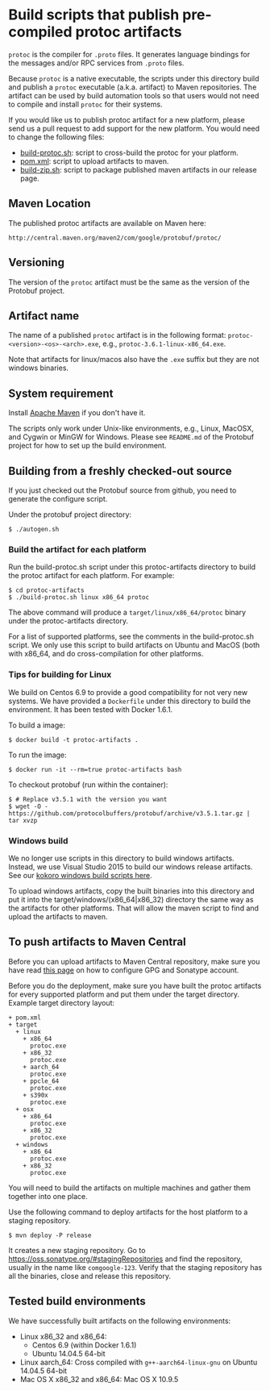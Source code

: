 # Build scripts that publish pre-compiled protoc artifacts
``protoc`` is the compiler for ``.proto`` files. It generates language bindings
for the messages and/or RPC services from ``.proto`` files.

Because ``protoc`` is a native executable, the scripts under this directory
build and publish a ``protoc`` executable (a.k.a. artifact) to Maven
repositories. The artifact can be used by build automation tools so that users
would not need to compile and install ``protoc`` for their systems.

If you would like us to publish protoc artifact for a new platform, please send
us a pull request to add support for the new platform. You would need to change
the following files:

* [build-protoc.sh](build-protoc.sh): script to cross-build the protoc for your
  platform.
* [pom.xml](pom.xml): script to upload artifacts to maven.
* [build-zip.sh](build-zip.sh): script to package published maven artifacts in
  our release page.

## Maven Location
The published protoc artifacts are available on Maven here:

    http://central.maven.org/maven2/com/google/protobuf/protoc/

## Versioning
The version of the ``protoc`` artifact must be the same as the version of the
Protobuf project.

## Artifact name
The name of a published ``protoc`` artifact is in the following format:
``protoc-<version>-<os>-<arch>.exe``, e.g., ``protoc-3.6.1-linux-x86_64.exe``.

Note that artifacts for linux/macos also have the `.exe` suffix but they are
not windows binaries.

## System requirement
Install [Apache Maven](http://maven.apache.org/) if you don't have it.

The scripts only work under Unix-like environments, e.g., Linux, MacOSX, and
Cygwin or MinGW for Windows. Please see ``README.md`` of the Protobuf project
for how to set up the build environment.

## Building from a freshly checked-out source

If you just checked out the Protobuf source from github, you need to
generate the configure script.

Under the protobuf project directory:


```
$ ./autogen.sh
```

### Build the artifact for each platform

Run the build-protoc.sh script under this protoc-artifacts directory to build the protoc
artifact for each platform.  For example:

```
$ cd protoc-artifacts
$ ./build-protoc.sh linux x86_64 protoc
```

The above command will produce a `target/linux/x86_64/protoc` binary under the
protoc-artifacts directory.

For a list of supported platforms, see the comments in the build-protoc.sh
script. We only use this script to build artifacts on Ubuntu and MacOS (both
with x86_64, and do cross-compilation for other platforms.

### Tips for building for Linux
We build on Centos 6.9 to provide a good compatibility for not very new
systems. We have provided a ``Dockerfile`` under this directory to build the
environment. It has been tested with Docker 1.6.1.

To build a image:

```
$ docker build -t protoc-artifacts .
```

To run the image:

```
$ docker run -it --rm=true protoc-artifacts bash
```

To checkout protobuf (run within the container):

```
$ # Replace v3.5.1 with the version you want
$ wget -O - https://github.com/protocolbuffers/protobuf/archive/v3.5.1.tar.gz | tar xvzp
```

### Windows build
We no longer use scripts in this directory to build windows artifacts. Instead,
we use Visual Studio 2015 to build our windows release artifacts. See our
[kokoro windows build scripts here](../kokoro/release/protoc/windows/build.bat).

To upload windows artifacts, copy the built binaries into this directory and
put it into the target/windows/(x86_64|x86_32) directory the same way as the
artifacts for other platforms. That will allow the maven script to find and
upload the artifacts to maven.

## To push artifacts to Maven Central
Before you can upload artifacts to Maven Central repository, make sure you have
read [this page](http://central.sonatype.org/pages/apache-maven.html) on how to
configure GPG and Sonatype account.

Before you do the deployment, make sure you have built the protoc artifacts for
every supported platform and put them under the target directory. Example
target directory layout:

    + pom.xml
    + target
      + linux
        + x86_64
          protoc.exe
        + x86_32
          protoc.exe
        + aarch_64
          protoc.exe
        + ppcle_64
          protoc.exe
        + s390x
          protoc.exe
      + osx
        + x86_64
          protoc.exe
        + x86_32
          protoc.exe
      + windows
        + x86_64
          protoc.exe
        + x86_32
          protoc.exe

You will need to build the artifacts on multiple machines and gather them
together into one place.

Use the following command to deploy artifacts for the host platform to a
staging repository.

```
$ mvn deploy -P release
```

It creates a new staging repository. Go to
https://oss.sonatype.org/#stagingRepositories and find the repository, usually
in the name like ``comgoogle-123``. Verify that the staging repository has all
the binaries, close and release this repository.


## Tested build environments
We have successfully built artifacts on the following environments:
- Linux x86_32 and x86_64:
  - Centos 6.9 (within Docker 1.6.1)
  - Ubuntu 14.04.5 64-bit
- Linux aarch_64: Cross compiled with `g++-aarch64-linux-gnu` on Ubuntu 14.04.5 64-bit
- Mac OS X x86_32 and x86_64: Mac OS X 10.9.5

